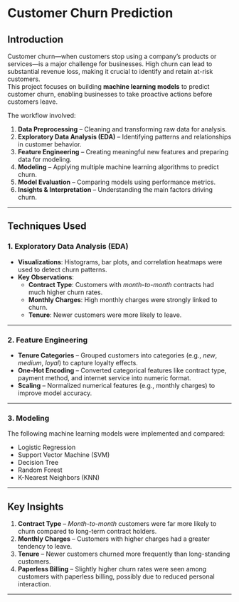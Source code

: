 # Customer Churn Prediction

## Introduction
Customer churn—when customers stop using a company’s products or services—is a major challenge for businesses. High churn can lead to substantial revenue loss, making it crucial to identify and retain at-risk customers.  
This project focuses on building **machine learning models** to predict customer churn, enabling businesses to take proactive actions before customers leave.  

The workflow involved:  
1. **Data Preprocessing** – Cleaning and transforming raw data for analysis.  
2. **Exploratory Data Analysis (EDA)** – Identifying patterns and relationships in customer behavior.  
3. **Feature Engineering** – Creating meaningful new features and preparing data for modeling.  
4. **Modeling** – Applying multiple machine learning algorithms to predict churn.  
5. **Model Evaluation** – Comparing models using performance metrics.  
6. **Insights & Interpretation** – Understanding the main factors driving churn.  

---

## Techniques Used

### 1. Exploratory Data Analysis (EDA)
- **Visualizations**: Histograms, bar plots, and correlation heatmaps were used to detect churn patterns.  
- **Key Observations**:  
  - **Contract Type**: Customers with *month-to-month* contracts had much higher churn rates.  
  - **Monthly Charges**: High monthly charges were strongly linked to churn.  
  - **Tenure**: Newer customers were more likely to leave.  

---

### 2. Feature Engineering
- **Tenure Categories** – Grouped customers into categories (e.g., *new*, *medium*, *loyal*) to capture loyalty effects.  
- **One-Hot Encoding** – Converted categorical features like contract type, payment method, and internet service into numeric format.  
- **Scaling** – Normalized numerical features (e.g., monthly charges) to improve model accuracy.  

---

### 3. Modeling
The following machine learning models were implemented and compared:  
- Logistic Regression  
- Support Vector Machine (SVM)  
- Decision Tree  
- Random Forest  
- K-Nearest Neighbors (KNN)  

---

## Key Insights
1. **Contract Type** – *Month-to-month* customers were far more likely to churn compared to long-term contract holders.  
2. **Monthly Charges** – Customers with higher charges had a greater tendency to leave.  
3. **Tenure** – Newer customers churned more frequently than long-standing customers.  
4. **Paperless Billing** – Slightly higher churn rates were seen among customers with paperless billing, possibly due to reduced personal interaction.  

---


